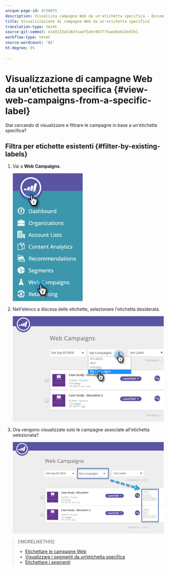 ```yaml
---
unique-page-id: 4720075
description: Visualizza campagne Web da un'etichetta specifica - Documenti Marketo - Documentazione prodotto
title: Visualizzazione di campagne Web da un'etichetta specifica
translation-type: tm+mt
source-git-commit: e149133a5383faaef5e9c9b7775ae36e633ed7b1
workflow-type: tm+mt
source-wordcount: '82'
ht-degree: 0%

---
```



# Visualizzazione di campagne Web da un&#39;etichetta specifica {#view-web-campaigns-from-a-specific-label}

Stai cercando di visualizzare e filtrare le campagne in base a un&#39;etichetta specifica?

## Filtra per etichette esistenti {#filter-by-existing-labels}

1. Vai a **Web** **Campaigns**.

   ![](assets/web-campaigns-hand-4.jpg)

1. Nell&#39;elenco a discesa delle etichette, selezionare l&#39;etichetta desiderata.

   ![](assets/web-campaigns-my-campaigns-dropdown-1.jpg)

1. Ora vengono visualizzate solo le campagne associate all&#39;etichetta selezionata?

   ![](assets/web-campaigns-label-showing-1.jpg)

>[!MORELIKETHIS]
>
>* [Etichettare le campagne Web](label-your-web-campaigns.md)
>* [Visualizzare i segmenti da un’etichetta specifica](../../../product-docs/web-personalization/using-web-segments/view-segments-from-a-specific-label.md)
>* [Etichettare i segmenti](../../../product-docs/web-personalization/using-web-segments/label-your-segment.md)

>




